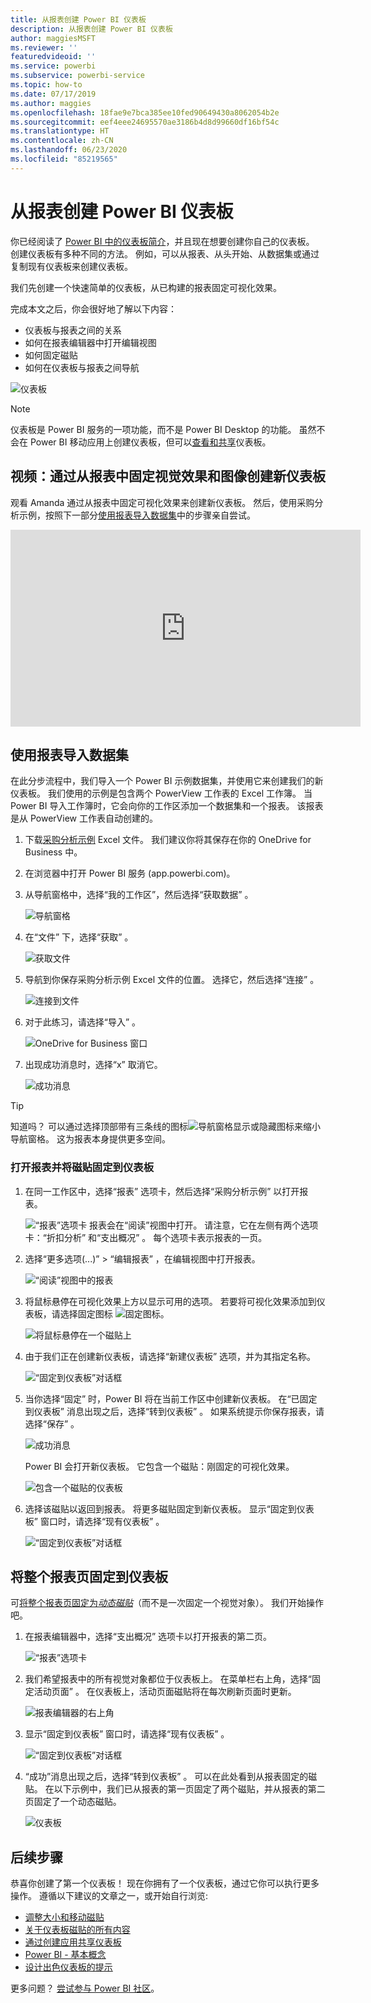 ```yaml
---
title: 从报表创建 Power BI 仪表板
description: 从报表创建 Power BI 仪表板
author: maggiesMSFT
ms.reviewer: ''
featuredvideoid: ''
ms.service: powerbi
ms.subservice: powerbi-service
ms.topic: how-to
ms.date: 07/17/2019
ms.author: maggies
ms.openlocfilehash: 18fae9e7bca385ee10fed90649430a8062054b2e
ms.sourcegitcommit: eef4eee24695570ae3186b4d8d99660df16bf54c
ms.translationtype: HT
ms.contentlocale: zh-CN
ms.lasthandoff: 06/23/2020
ms.locfileid: "85219565"
---
```

# <a name="create-a-power-bi-dashboard-from-a-report"></a>从报表创建 Power BI 仪表板
你已经阅读了 [Power BI 中的仪表板简介](service-dashboards.md)，并且现在想要创建你自己的仪表板。 创建仪表板有多种不同的方法。 例如，可以从报表、从头开始、从数据集或通过复制现有仪表板来创建仪表板。  

我们先创建一个快速简单的仪表板，从已构建的报表固定可视化效果。 

完成本文之后，你会很好地了解以下内容：
- 仪表板与报表之间的关系
- 如何在报表编辑器中打开编辑视图
- 如何固定磁贴 
- 如何在仪表板与报表之间导航 
 
![仪表板](media/service-dashboard-create/power-bi-completed-dashboard-small.png)

> [!NOTE] 
> 仪表板是 Power BI 服务的一项功能，而不是 Power BI Desktop 的功能。 虽然不会在 Power BI 移动应用上创建仪表板，但可以[查看和共享](../consumer/mobile/mobile-apps-view-dashboard.md)仪表板。
>
> 

## <a name="video-create-a-dashboard-by-pinning-visuals-and-images-from-a-report"></a>视频：通过从报表中固定视觉效果和图像创建新仪表板
观看 Amanda 通过从报表中固定可视化效果来创建新仪表板。 然后，使用采购分析示例，按照下一部分[使用报表导入数据集](#import-a-dataset-with-a-report)中的步骤亲自尝试。
    

<iframe width="560" height="315" src="https://www.youtube.com/embed/lJKgWnvl6bQ" frameborder="0" allowfullscreen></iframe>

## <a name="import-a-dataset-with-a-report"></a>使用报表导入数据集
在此分步流程中，我们导入一个 Power BI 示例数据集，并使用它来创建我们的新仪表板。 我们使用的示例是包含两个 PowerView 工作表的 Excel 工作簿。 当 Power BI 导入工作簿时，它会向你的工作区添加一个数据集和一个报表。 该报表是从 PowerView 工作表自动创建的。

1. 下载[采购分析示例](https://go.microsoft.com/fwlink/?LinkId=529784) Excel 文件。 我们建议你将其保存在你的 OneDrive for Business 中。
2. 在浏览器中打开 Power BI 服务 (app.powerbi.com)。
3. 从导航窗格中，选择“我的工作区”，然后选择“获取数据”   。

    ![导航窗格](media/service-dashboard-create/power-bi-get-data-new-look.png)
5. 在“文件”  下，选择“获取”  。

   ![获取文件](media/service-dashboard-create/power-bi-select-files.png)
6. 导航到你保存采购分析示例 Excel 文件的位置。 选择它，然后选择“连接”  。

   ![连接到文件](media/service-dashboard-create/power-bi-connectnew.png)
7. 对于此练习，请选择“导入”  。

    ![OneDrive for Business 窗口](media/service-dashboard-create/power-bi-import.png)
8. 出现成功消息时，选择“x”  取消它。

   ![成功消息](media/service-dashboard-create/power-bi-view-datasetnew.png)

> [!TIP]
> 知道吗？ 可以通过选择顶部带有三条线的图标![导航窗格显示或隐藏图标](media/service-dashboard-create/power-bi-new-look-hide-nav-pane.png)来缩小导航窗格。 这为报表本身提供更多空间。

### <a name="open-the-report-and-pin-tiles-to-your-dashboard"></a>打开报表并将磁贴固定到仪表板
1. 在同一工作区中，选择“报表”  选项卡，然后选择“采购分析示例”  以打开报表。

    ![“报表”选项卡](media/service-dashboard-create/power-bi-reports.png) 报表会在“阅读”视图中打开。 请注意，它在左侧有两个选项卡：“折扣分析”  和“支出概况”  。 每个选项卡表示报表的一页。

2. 选择“更多选项(...)”   > “编辑报表”  ，在编辑视图中打开报表。

    ![“阅读”视图中的报表](media/service-dashboard-create/power-bi-reading-view.png)
3. 将鼠标悬停在可视化效果上方以显示可用的选项。 若要将可视化效果添加到仪表板，请选择固定图标 ![固定图标](media/service-dashboard-create/power-bi-pin-icon.png)。

    ![将鼠标悬停在一个磁贴上](media/service-dashboard-create/power-bi-hover.png)
4. 由于我们正在创建新仪表板，请选择“新建仪表板”  选项，并为其指定名称。

    ![“固定到仪表板”对话框](media/service-dashboard-create/power-bi-pin-tile.png)
5. 当你选择“固定”  时，Power BI 将在当前工作区中创建新仪表板。 在“已固定到仪表板”  消息出现之后，选择“转到仪表板”  。 如果系统提示你保存报表，请选择“保存”  。

    ![成功消息](media/service-dashboard-create/power-bi-pin-success.png)

    Power BI 会打开新仪表板。 它包含一个磁贴：刚固定的可视化效果。

   ![包含一个磁贴的仪表板](media/service-dashboard-create/power-bi-pinned.png)
7. 选择该磁贴以返回到报表。 将更多磁贴固定到新仪表板。 显示“固定到仪表板”  窗口时，请选择“现有仪表板”  。  

   ![“固定到仪表板”对话框](media/service-dashboard-create/power-bi-existing-dashboard.png)

## <a name="pin-an-entire-report-page-to-the-dashboard"></a>将整个报表页固定到仪表板
可[将整个报表页固定为*动态磁贴*](service-dashboard-pin-live-tile-from-report.md)（而不是一次固定一个视觉对象）。 我们开始操作吧。

1. 在报表编辑器中，选择“支出概况”  选项卡以打开报表的第二页。

   ![“报表”选项卡](media/service-dashboard-create/power-bi-page-tab.png)

2. 我们希望报表中的所有视觉对象都位于仪表板上。 在菜单栏右上角，选择“固定活动页面”  。 在仪表板上，活动页面磁贴将在每次刷新页面时更新。

   ![报表编辑器的右上角](media/service-dashboard-create/power-bi-pin-live.png)

3. 显示“固定到仪表板”  窗口时，请选择“现有仪表板”  。

   ![“固定到仪表板”对话框](media/service-dashboard-create/power-bi-pin-live2.png)

4. “成功”消息出现之后，选择“转到仪表板”  。 可以在此处看到从报表固定的磁贴。 在以下示例中，我们已从报表的第一页固定了两个磁贴，并从报表的第二页固定了一个动态磁贴。

   ![仪表板](media/service-dashboard-create/power-bi-dashboard.png)

## <a name="next-steps"></a>后续步骤
恭喜你创建了第一个仪表板！ 现在你拥有了一个仪表板，通过它你可以执行更多操作。 遵循以下建议的文章之一，或开始自行浏览: 

* [调整大小和移动磁贴](service-dashboard-edit-tile.md)
* [关于仪表板磁贴的所有内容](service-dashboard-tiles.md)
* [通过创建应用共享仪表板](../collaborate-share/service-create-workspaces.md)
* [Power BI - 基本概念](../fundamentals/service-basic-concepts.md)
* [设计出色仪表板的提示](service-dashboards-design-tips.md)

更多问题？ [尝试参与 Power BI 社区](https://community.powerbi.com/)。
